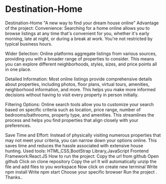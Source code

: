 # Destination-Home
Destination-Home "A new way to find your dream house online"
Advantage of the project:
Convenience: Searching for a home online allows you to browse listings at any time that's convenient for you, whether it's early morning, late at night, or during a break at work. You're not restricted by typical business hours.

Wider Selection: Online platforms aggregate listings from various sources, providing you with a broader range of properties to consider. This means you can explore different neighborhoods, styles, sizes, and price points all in one place.

Detailed Information: Most online listings provide comprehensive details about properties, including photos, floor plans, virtual tours, amenities, neighborhood information, and more. This helps you make more informed decisions without having to visit every property in person initially.

Filtering Options: Online search tools allow you to customize your search based on specific criteria such as location, price range, number of bedrooms/bathrooms, property type, and amenities. This streamlines the process and helps you find properties that align closely with your preferences.

Save Time and Effort: Instead of physically visiting numerous properties that may not meet your criteria, you can narrow down your options online. This saves time and reduces the hassle associated with extensive house hunting.
Used tools:
HTML,CSS,BootStrap Library,JavaScript
Frontend Framework:React.JS
How to run the project:
Copy the url from github
Open github 
Click on clone repository
Copy the url
It will automatically unzip the file and add files to you workspace
Now click on create new terminal
Write npm install
Write npm start
Choose your specific browser
Run the project .
Thanks..

